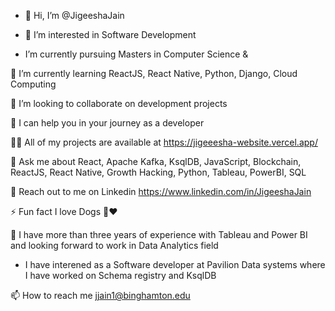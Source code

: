 - 👋 Hi, I’m @JigeeshaJain

- 👀 I’m interested in Software Development 

- I’m currently pursuing Masters in Computer Science &

🌱 I’m currently learning ReactJS, React Native, Python, Django, Cloud Computing

👯 I’m looking to collaborate on development projects

🤝 I can help you in your journey as a developer

👨‍💻 All of my projects are available at https://jigeeesha-website.vercel.app/

💬 Ask me about React, Apache Kafka, KsqlDB, JavaScript, Blockchain, ReactJS, React Native, Growth Hacking, Python, Tableau, PowerBI, SQL

📄 Reach out to me on Linkedin https://www.linkedin.com/in/JigeeshaJain

⚡ Fun fact I love Dogs 🐶❤️

🌱 I have more than three years of experience with Tableau and Power BI and looking forward to work in Data Analytics field

- I have interened as a Software developer at Pavilion Data systems where I have worked on Schema registry and KsqlDB

📫 How to reach me jjain1@binghamton.edu

<!---
JigeeshaJain/JigeeshaJain is a ✨ special ✨ repository because its `README.md` (this file) appears on your GitHub profile.
You can click the Preview link to take a look at your changes.


--->
